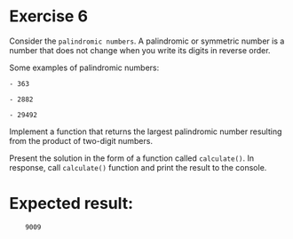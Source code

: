 # Exercise 6

Consider the `palindromic numbers`. A palindromic or symmetric number is a number that does not change when you write its digits in reverse order.

Some examples of palindromic numbers:

    - 363

    - 2882

    - 29492

Implement a function that returns the largest palindromic number resulting from the product of two-digit numbers.

Present the solution in the form of a function called `calculate()`. In response, call `calculate()` function and print the result to the console.


# Expected result:

```
    9009
```